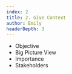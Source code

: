 ```yaml
---
index: 2
title: 2. Give Context
author: Emily
headerDepth: 3
---
```


- Objective
- Big Picture View
- Importance
- Stakeholders